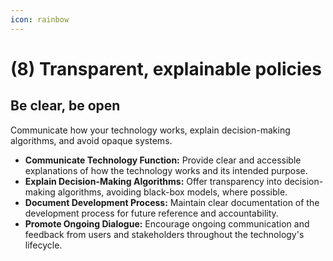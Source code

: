 ```yaml
---
icon: rainbow
---
```


# (8) Transparent, explainable policies

## **Be clear, be open**

Communicate how your technology works, explain decision-making algorithms, and avoid opaque systems.

* **Communicate Technology Function:** Provide clear and accessible explanations of how the technology works and its intended purpose.
* **Explain Decision-Making Algorithms:** Offer transparency into decision-making algorithms, avoiding black-box models, where possible.
* **Document Development Process:** Maintain clear documentation of the development process for future reference and accountability.
* **Promote Ongoing Dialogue:** Encourage ongoing communication and feedback from users and stakeholders throughout the technology's lifecycle.
